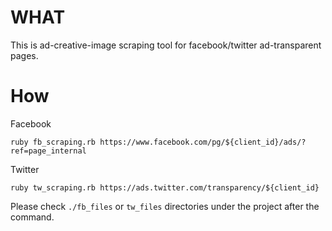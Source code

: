 # WHAT
This is ad-creative-image scraping tool for facebook/twitter ad-transparent pages.

# How

Facebook
```
ruby fb_scraping.rb https://www.facebook.com/pg/${client_id}/ads/?ref=page_internal
```

Twitter
```
ruby tw_scraping.rb https://ads.twitter.com/transparency/${client_id}
```

Please check `./fb_files` or `tw_files` directories under the project after the command.
